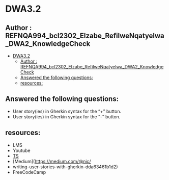 # DWA3.2

## Author : REFNQA994_bcl2302_Elzabe_RefilweNqatyelwa_DWA2_KnowledgeCheck

- [DWA3.2](#dwa32)
  - [Author : REFNQA994\_bcl2302\_Elzabe\_RefilweNqatyelwa\_DWA2\_KnowledgeCheck](#author--refnqa994_bcl2302_elzabe_refilwenqatyelwa_dwa2_knowledgecheck)
  - [Answered the following questions:](#answered-the-following-questions)
  - [resources:](#resources)


## Answered the following questions:

- User story(ies) in Gherkin syntax for the “+” button. 
- User story(ies) in Gherkin syntax for the “-” button.


## resources:  

- LMS
- Youtube
- [TS](https://www.typescriptlang.org/)
- [Medium](https://medium.com/@nic/
- writing-user-stories-with-gherkin-dda63461b1d2)
- FreeCodeCamp